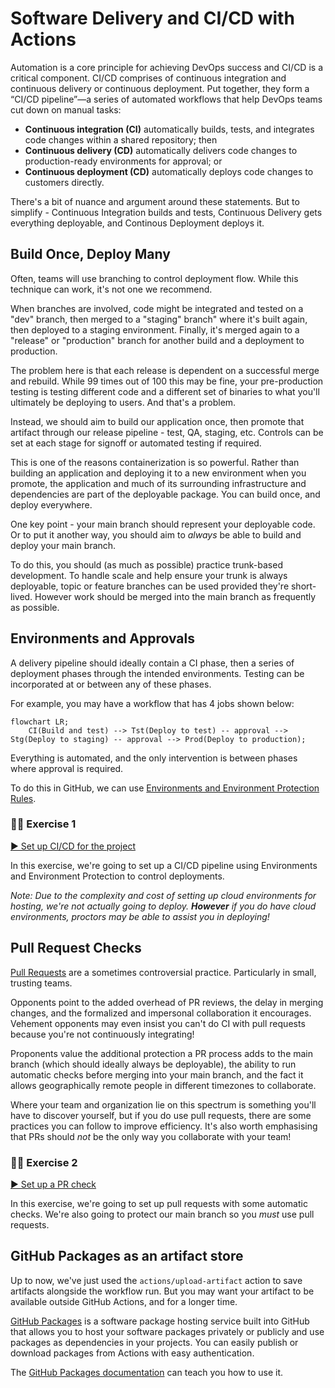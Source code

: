 # Software Delivery and CI/CD with Actions

Automation is a core principle for achieving DevOps success and CI/CD is a critical component. CI/CD comprises of continuous integration and continuous delivery or continuous deployment. Put together, they form a “CI/CD pipeline”—a series of automated workflows that help DevOps teams cut down on manual tasks:

- **Continuous integration (CI)** automatically builds, tests, and integrates code changes within a shared repository; then
- **Continuous delivery (CD)** automatically delivers code changes to production-ready environments for approval; or
- **Continuous deployment (CD)** automatically deploys code changes to customers directly.

There's a bit of nuance and argument around these statements. But to simplify - Continuous Integration builds and tests, Continuous Delivery gets everything deployable, and Continous Deployment deploys it.

## Build Once, Deploy Many

Often, teams will use branching to control deployment flow. While this technique can work, it's not one we recommend.

When branches are involved, code might be integrated and tested on a "dev" branch, then merged to a "staging" branch" where it's built again, then deployed to a staging environment. Finally, it's merged again to a "release" or "production" branch for another build and a deployment to production.

The problem here is that each release is dependent on a successful merge and rebuild. While 99 times out of 100 this may be fine, your pre-production testing is testing different code and a different set of binaries to what you'll ultimately be deploying to users. And that's a problem.

Instead, we should aim to build our application once, then promote that artifact through our release pipeline - test, QA, staging, etc. Controls can be set at each stage for signoff or automated testing if required.

This is one of the reasons containerization is so powerful. Rather than building an application and deploying it to a new environment when you promote, the application and much of its surrounding infrastructure and dependencies are part of the deployable package. You can build once, and deploy everywhere.

One key point - your main branch should represent your deployable code. Or to put it another way, you should aim to _always_ be able to build and deploy your main branch.

To do this, you should (as much as possible) practice trunk-based development. To handle scale and help ensure your trunk is always deployable, topic or feature branches can be used provided they're short-lived. However work should be merged into the main branch as frequently as possible.

## Environments and Approvals

A delivery pipeline should ideally contain a CI phase, then a series of deployment phases through the intended environments. Testing can be incorporated at or between any of these phases.

For example, you may have a workflow that has 4 jobs shown below:

```mermaid
flowchart LR;
    CI(Build and test) --> Tst(Deploy to test) -- approval --> Stg(Deploy to staging) -- approval --> Prod(Deploy to production);
```
Everything is automated, and the only intervention is between phases where approval is required.

To do this in GitHub, we can use [Environments and Environment Protection Rules](https://docs.github.com/en/actions/deployment/targeting-different-environments/using-environments-for-deployment).


### 👩‍💻 Exercise 1

[▶️ Set up CI/CD for the project](exercise-1.md)

In this exercise, we're going to set up a CI/CD pipeline using Environments and Environment Protection to control deployments.

_Note: Due to the complexity and cost of setting up cloud environments for hosting, we're not actually going to deploy. **However** if you do have cloud environments, proctors may be able to assist you in deploying!_

## Pull Request Checks

[Pull Requests](https://docs.github.com/en/pull-requests/collaborating-with-pull-requests/proposing-changes-to-your-work-with-pull-requests/about-pull-requests) are a sometimes controversial practice. Particularly in small, trusting teams.

Opponents point to the added overhead of PR reviews, the delay in merging changes, and the formalized and impersonal collaboration it encourages. Vehement opponents may even insist you can't do CI with pull requests because you're not continuously integrating!

Proponents value the additional protection a PR process adds to the main branch (which should ideally always be deployable), the ability to run automatic checks before merging into your main branch, and the fact it allows geographically remote people in different timezones to collaborate.

Where your team and organization lie on this spectrum is something you'll have to discover yourself, but if you do use pull requests, there are some practices you can follow to improve efficiency. It's also worth emphasising that PRs should _not_ be the only way you collaborate with your team!

### 👩‍💻 Exercise 2

[▶️ Set up a PR check](exercise-2.md)

In this exercise, we're going to set up pull requests with some automatic checks. We're also going to protect our main branch so you _must_ use pull requests.

## GitHub Packages as an artifact store

Up to now, we've just used the `actions/upload-artifact` action to save artifacts alongside the workflow run. But you may want your artifact to be available outside GitHub Actions, and for a longer time.

[GitHub Packages](https://github.com/features/packages) is a software package hosting service built into GitHub that allows you to host your software packages privately or publicly and use packages as dependencies in your projects. You can easily publish or download packages from Actions with easy authentication.

The [GitHub Packages documentation](https://docs.github.com/en/packages) can teach you how to use it.